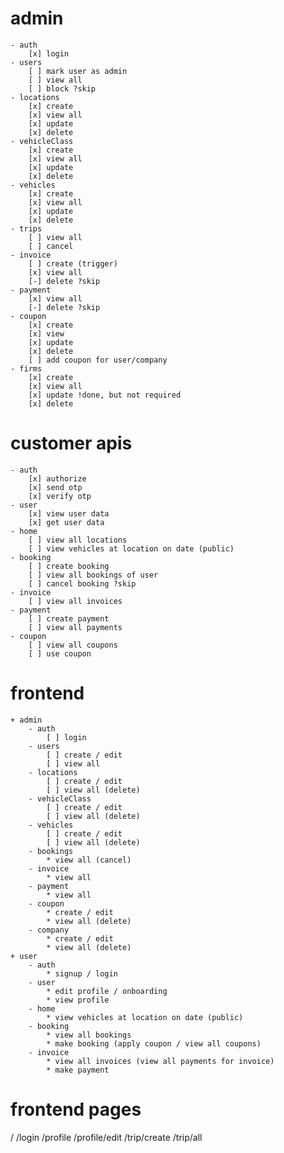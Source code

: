 # admin
    - auth
        [x] login
    - users
        [ ] mark user as admin
        [ ] view all
        [ ] block ?skip
    - locations
        [x] create
        [x] view all
        [x] update
        [x] delete
    - vehicleClass 
        [x] create
        [x] view all
        [x] update
        [x] delete
    - vehicles
        [x] create
        [x] view all
        [x] update
        [x] delete
    - trips
        [ ] view all
        [ ] cancel
    - invoice
        [ ] create (trigger)
        [x] view all
        [-] delete ?skip
    - payment
        [x] view all
        [-] delete ?skip
    - coupon
        [x] create
        [x] view
        [x] update
        [x] delete
        [ ] add coupon for user/company
    - firms
        [x] create
        [x] view all
        [x] update !done, but not required
        [x] delete

# customer apis
    - auth
        [x] authorize
        [x] send otp
        [x] verify otp
    - user
        [x] view user data
        [x] get user data
    - home
        [ ] view all locations
        [ ] view vehicles at location on date (public)
    - booking
        [ ] create booking
        [ ] view all bookings of user
        [ ] cancel booking ?skip
    - invoice
        [ ] view all invoices
    - payment
        [ ] create payment
        [ ] view all payments
    - coupon
        [ ] view all coupons
        [ ] use coupon

# frontend
    + admin
        - auth
            [ ] login
        - users
            [ ] create / edit
            [ ] view all
        - locations
            [ ] create / edit
            [ ] view all (delete)
        - vehicleClass
            [ ] create / edit
            [ ] view all (delete)
        - vehicles
            [ ] create / edit
            [ ] view all (delete)
        - bookings
            * view all (cancel)
        - invoice
            * view all
        - payment
            * view all
        - coupon
            * create / edit
            * view all (delete)
        - company
            * create / edit
            * view all (delete)
    + user
        - auth
            * signup / login
        - user
            * edit profile / onboarding
            * view profile
        - home
            * view vehicles at location on date (public)
        - booking
            * view all bookings
            * make booking (apply coupon / view all coupons)
        - invoice
            * view all invoices (view all payments for invoice)
            * make payment

# frontend pages
/
/login
/profile
/profile/edit
/trip/create
/trip/all

